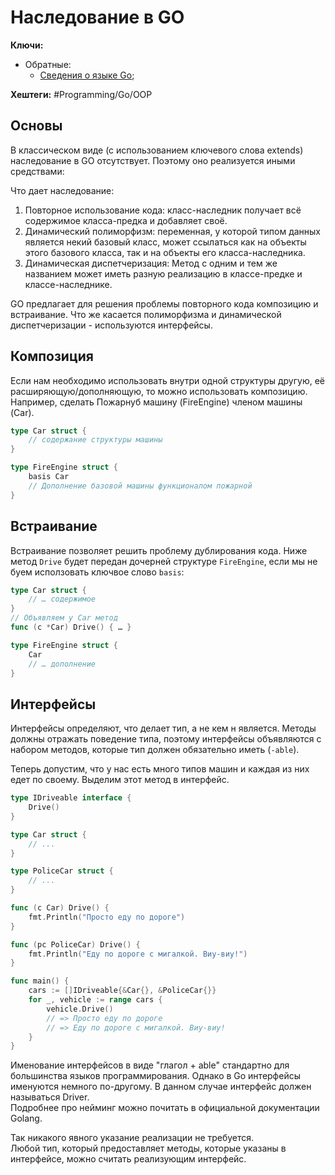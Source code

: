
# Наследование в GO

**Ключи:**
- Обратные:
	- [Сведения о языке Go](GO);

**Хештеги:** #Programming/Go/OOP

## Основы

В классическом виде (с использованием ключевого слова extends) наследование в GO отсутствует. Поэтому оно реализуется иными средствами:

Что дает наследование:

1. Повторное использование кода: класс-наследник получает всё содержимое класса-предка и добавляет своё.  
2. Динамический полиморфизм: переменная, у которой типом данных является некий базовый класс, может ссылаться как на объекты этого базового класса, так и на объекты его класса-наследника.  
3. Динамическая диспетчеризация: Метод с одним и тем же названием может иметь разную реализацию в классе-предке и классе-наследнике.

GO предлагает для решения проблемы повторного кода композицию и встраивание. Что же касается полиморфизма и динамической диспетчеризации - используются интерфейсы.

## Композиция

Если нам необходимо использовать внутри одной структуры другую, её расширяющую/дополняющую, то можно использовать композицию. Например, сделать Пожарнуб машину (FireEngine) членом машины (Car).

```go
type Car struct {
	// содержание структуры машины
}

type FireEngine struct {
	basis Car
	// Дополнение базовой машины функционалом пожарной
}
```

## Встраивание

Встраивание позволяет решить проблему дублирования кода. Ниже метод `Drive` будет передан дочерней структуре `FireEngine`, если мы не буем исползовать ключвое слово `basis`:

```go
type Car struct {
	// … содержимое
}
// Объявляем у Car метод
func (c *Car) Drive() { … }

type FireEngine struct {
	Car
	// … дополнение
}
```


## Интерфейсы

Интерфейсы определяют, что делает тип, а не кем н является.
Методы должны отражать поведение типа, поэтому интерфейсы объявляются с набором методов, которые тип должен обязательно иметь (`-able`).

Теперь допустим, что у нас есть много типов машин и каждая из них едет по своему. Выделим этот метод в интерфейс.

```go
type IDriveable interface {
	Drive()
}

type Car struct {
	// ...
}

type PoliceCar struct {
	// ...
}

func (c Car) Drive() {
	fmt.Println("Просто еду по дороге")
}

func (pc PoliceCar) Drive() {
	fmt.Println("Еду по дороге с мигалкой. Виу-виу!")
}

func main() {
	cars := []IDriveable{&Car{}, &PoliceCar{}}
	for _, vehicle := range cars {
		vehicle.Drive()
		// => Просто еду по дороге
		// => Еду по дороге с мигалкой. Виу-виу!
	}
}
```

Именование интерфейсов в виде "глагол + able" стандартно для большинства языков программирования. Однако в Go интерфейсы именуются немного по-другому. В данном случае интерфейс должен называться Driver.  
Подробнее про нейминг можно почитать в официальной документации Golang.

Так никакого явного указание реализации не требуется.  
Любой тип, который предоставляет методы, которые указаны в интерфейсе, можно считать реализующим интерфейс.